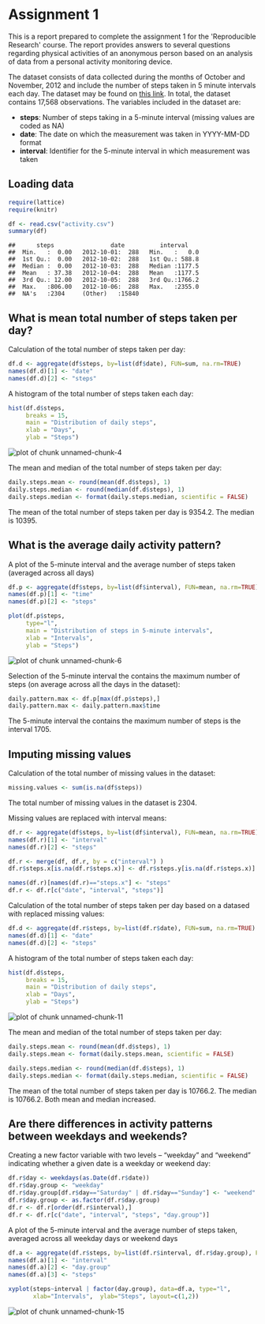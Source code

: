 ---
---

# Assignment  1

This is a report prepared to complete the assignment 1 for the 'Reproducible Research' course. The report provides answers to several questions regarding physical activities of an anonymous person based on an analysis of data from a personal activity monitoring device.

The dataset consists of data collected during the months of October and November, 2012 and include the number of steps taken in 5 minute intervals each day.
The dataset may be found on [this link](https://d396qusza40orc.cloudfront.net/repdata%2Fdata%2Factivity.zip). In total, the dataset contains 17,568 observations. The variables included in the dataset are:

* __steps__: Number of steps taking in a 5-minute interval (missing values are coded as NA)
* __date__: The date on which the measurement was taken in YYYY-MM-DD format
* __interval__: Identifier for the 5-minute interval in which measurement was taken



## Loading data


```r
require(lattice)
require(knitr)
```

```r
df <- read.csv("activity.csv")
summary(df)
```

```
##      steps                date          interval     
##  Min.   :  0.00   2012-10-01:  288   Min.   :   0.0  
##  1st Qu.:  0.00   2012-10-02:  288   1st Qu.: 588.8  
##  Median :  0.00   2012-10-03:  288   Median :1177.5  
##  Mean   : 37.38   2012-10-04:  288   Mean   :1177.5  
##  3rd Qu.: 12.00   2012-10-05:  288   3rd Qu.:1766.2  
##  Max.   :806.00   2012-10-06:  288   Max.   :2355.0  
##  NA's   :2304     (Other)   :15840
```



## What is mean total number of steps taken per day?

Calculation of the total number of steps taken per day:

```r
df.d <- aggregate(df$steps, by=list(df$date), FUN=sum, na.rm=TRUE)
names(df.d)[1] <- "date"
names(df.d)[2] <- "steps"
```

A histogram of the total number of steps taken each day:

```r
hist(df.d$steps,
     breaks = 15,
     main = "Distribution of daily steps",
     xlab = "Days",
     ylab = "Steps")
```

![plot of chunk unnamed-chunk-4](figure/unnamed-chunk-4-1.png) 

The mean and median of the total number of steps taken per day:

```r
daily.steps.mean <- round(mean(df.d$steps), 1)
daily.steps.median <- round(median(df.d$steps), 1)
daily.steps.median <- format(daily.steps.median, scientific = FALSE)
```
The mean of the total number of steps taken per day is 9354.2.
The median is 10395.



## What is the average daily activity pattern?

A plot of the 5-minute interval and the average number of steps taken (averaged across all days)

```r
df.p <- aggregate(df$steps, by=list(df$interval), FUN=mean, na.rm=TRUE)
names(df.p)[1] <- "time"
names(df.p)[2] <- "steps"

plot(df.p$steps,
     type="l",
     main = "Distribution of steps in 5-minute intervals",
     xlab = "Intervals",
     ylab = "Steps")
```

![plot of chunk unnamed-chunk-6](figure/unnamed-chunk-6-1.png) 

Selection of the 5-minute interval the contains the maximum number of steps (on average across all the days in the dataset):

```r
daily.pattern.max <- df.p[max(df.p$steps),]
daily.pattern.max <- daily.pattern.max$time
```
The 5-minute interval the contains the maximum number of steps is the interval
1705.



## Imputing missing values

Calculation of the total number of missing values in the dataset:

```r
missing.values <- sum(is.na(df$steps))
```
The total number of missing values in the dataset is 2304.

Missing values are replaced with interval means:

```r
df.r <- aggregate(df$steps, by=list(df$interval), FUN=mean, na.rm=TRUE)
names(df.r)[1] <- "interval"
names(df.r)[2] <- "steps"

df.r <- merge(df, df.r, by = c("interval") )
df.r$steps.x[is.na(df.r$steps.x)] <- df.r$steps.y[is.na(df.r$steps.x)]

names(df.r)[names(df.r)=="steps.x"] <- "steps"
df.r <- df.r[c("date", "interval", "steps")]
```

Calculation of the total number of steps taken per day based on a datased with replaced missing values:

```r
df.d <- aggregate(df.r$steps, by=list(df.r$date), FUN=sum, na.rm=TRUE)
names(df.d)[1] <- "date"
names(df.d)[2] <- "steps"
```

A histogram of the total number of steps taken each day:

```r
hist(df.d$steps,
     breaks = 15,
     main = "Distribution of daily steps",
     xlab = "Days",
     ylab = "Steps")
```

![plot of chunk unnamed-chunk-11](figure/unnamed-chunk-11-1.png) 

The mean and median of the total number of steps taken per day:

```r
daily.steps.mean <- round(mean(df.d$steps), 1)
daily.steps.mean <- format(daily.steps.mean, scientific = FALSE)

daily.steps.median <- round(median(df.d$steps), 1)
daily.steps.median <- format(daily.steps.median, scientific = FALSE)
```
The mean of the total number of steps taken per day is 10766.2.
The median is 10766.2.
Both mean and median increased.



## Are there differences in activity patterns between weekdays and weekends?
Creating a new factor variable with two levels – “weekday” and “weekend” indicating whether a given date is a weekday or weekend day:

```r
df.r$day <- weekdays(as.Date(df.r$date))
df.r$day.group <- "weekday"
df.r$day.group[df.r$day=="Saturday" | df.r$day=="Sunday"] <- "weekend"
df.r$day.group <- as.factor(df.r$day.group)
df.r <- df.r[order(df.r$interval),]
df.r <- df.r[c("date", "interval", "steps", "day.group")]
```

A plot of the 5-minute interval and the average number of steps taken, averaged across all weekday days or weekend days

```r
df.a <- aggregate(df.r$steps, by=list(df.r$interval, df.r$day.group), FUN=mean)
names(df.a)[1] <- "interval"
names(df.a)[2] <- "day.group"
names(df.a)[3] <- "steps"
```


```r
xyplot(steps~interval | factor(day.group), data=df.a, type="l",
       xlab="Intervals",  ylab="Steps", layout=c(1,2))
```

![plot of chunk unnamed-chunk-15](figure/unnamed-chunk-15-1.png) 

